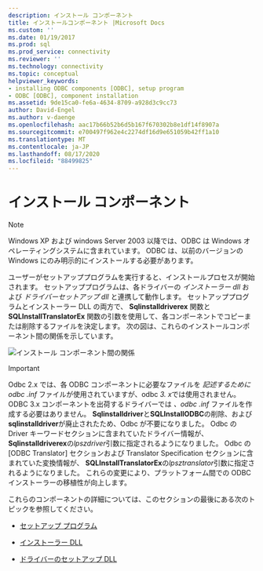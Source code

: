 ```yaml
---
description: インストール コンポーネント
title: インストールコンポーネント |Microsoft Docs
ms.custom: ''
ms.date: 01/19/2017
ms.prod: sql
ms.prod_service: connectivity
ms.reviewer: ''
ms.technology: connectivity
ms.topic: conceptual
helpviewer_keywords:
- installing ODBC components [ODBC], setup program
- ODBC [ODBC], component installation
ms.assetid: 9de15ca0-fe6a-4634-8709-a928d3c9cc73
author: David-Engel
ms.author: v-daenge
ms.openlocfilehash: aac17b66b52b6d5b167f670302b8e1df14f8907a
ms.sourcegitcommit: e700497f962e4c2274df16d9e651059b42ff1a10
ms.translationtype: MT
ms.contentlocale: ja-JP
ms.lasthandoff: 08/17/2020
ms.locfileid: "88499825"
---
```

# <a name="installation-components"></a>インストール コンポーネント
> [!NOTE]  
>  Windows XP および windows Server 2003 以降では、ODBC は Windows オペレーティングシステムに含まれています。 ODBC は、以前のバージョンの Windows にのみ明示的にインストールする必要があります。  
  
 ユーザーがセットアッププログラムを実行すると、インストールプロセスが開始されます。 セットアッププログラムは、各ドライバーの *インストーラー dll* および *ドライバーセットアップ dll* と連携して動作します。 セットアッププログラムとインストーラー DLL の両方で、 **Sqlinstalldriverex** 関数と **SQLInstallTranslatorEx** 関数の引数を使用して、各コンポーネントでコピーまたは削除するファイルを決定します。 次の図は、これらのインストールコンポーネント間の関係を示しています。  
  
 ![インストール コンポーネント間の関係](../../../odbc/reference/install/media/pr29.gif "pr29")  
  
> [!IMPORTANT]
>  Odbc 2.x では、各 ODBC コンポーネントに必要なファイルを *記述するために odbc .inf* ファイルが使用されていますが、odbc *3. x*では使用されません。 ODBC 3.x コンポーネントを出荷するドライバーでは *、odbc .inf* ファイルを作成する必要はありません。 **Sqlinstalldriver**と**SQLInstallODBC**の削除、および**sqlinstalldriver**が廃止されたため、Odbc が不要になりました。 Odbc の Driver キーワードセクションに含まれていたドライバー情報が、 **Sqlinstalldriverex**の*lpszdriver*引数に指定されるようになりました。 Odbc の [ODBC Translator] セクションおよび Translator Specification セクションに含まれていた変換情報が、 **SQLInstallTranslatorEx**の*lpsztranslator*引数に指定されるようになりました。 これらの変更により、プラットフォーム間での ODBC インストーラーの移植性が向上します。  
  
 これらのコンポーネントの詳細については、このセクションの最後にある次のトピックを参照してください。  
  
-   [セットアップ プログラム](../../../odbc/reference/install/setup-program.md)  
  
-   [インストーラー DLL](../../../odbc/reference/install/installer-dll.md)  
  
-   [ドライバーのセットアップ DLL](../../../odbc/reference/install/driver-setup-dll.md)
